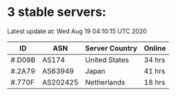# 3 stable servers:

Latest update at: Wed Aug 19 04:10:15 UTC 2020

| ID | ASN | Server Country | Online |
| -- | --- | -------------- | ------ |
| #.D09B | AS174 | United States | 34 hrs |
| #.2A79 | AS63949 | Japan | 41 hrs |
| #.770F | AS202425 | Netherlands | 18 hrs |

